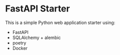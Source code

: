 # FastAPI Starter

This is a simple Python web application starter using:

- FastAPI
- SQLAlchemy + alembic
- poetry
- Docker

